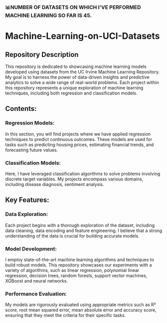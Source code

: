 ### 📊NUMBER OF DATASETS ON WHICH I'VE PERFORMED MACHINE LEARNING SO FAR IS 45.
# Machine-Learning-on-UCI-Datasets

## Repository Description
This repository is dedicated to showcasing machine learning models developed using datasets from the UC Irvine Machine Learning Repository. My goal is to harness the power of data-driven insights and predictive analytics to solve a wide range of real-world problems. Each project within this repository represents a unique exploration of machine learning techniques, including both regression and classification models.

## Contents:
### Regression Models:
In this section, you will find projects where we have applied regression techniques to predict continuous outcomes. These models are used for tasks such as predicting housing prices, estimating financial trends, and forecasting future values.

### Classification Models:
Here, I have leveraged classification algorithms to solve problems involving discrete target variables. My projects encompass various domains, including disease diagnosis, sentiment analysis.

## Key Features:
### Data Exploration: 
Each project begins with a thorough exploration of the dataset, including data cleaning, data encoding and feature engineering. I believe that a strong understanding of the data is crucial for building accurate models.

### Model Development:
I employ state-of-the-art machine learning algorithms and techniques to build robust models. This repository showcases our experiments with a variety of algorithms, such as linear regression, polynomial linear regression, decision trees, random forests, support vector machines, XGBoost and neural networks.

### Performance Evaluation:
My models are rigorously evaluated using appropriate metrics such as R² score, root mean squared error, mean absolute error and accuracy score, ensuring that they meet the criteria for their specific tasks.
